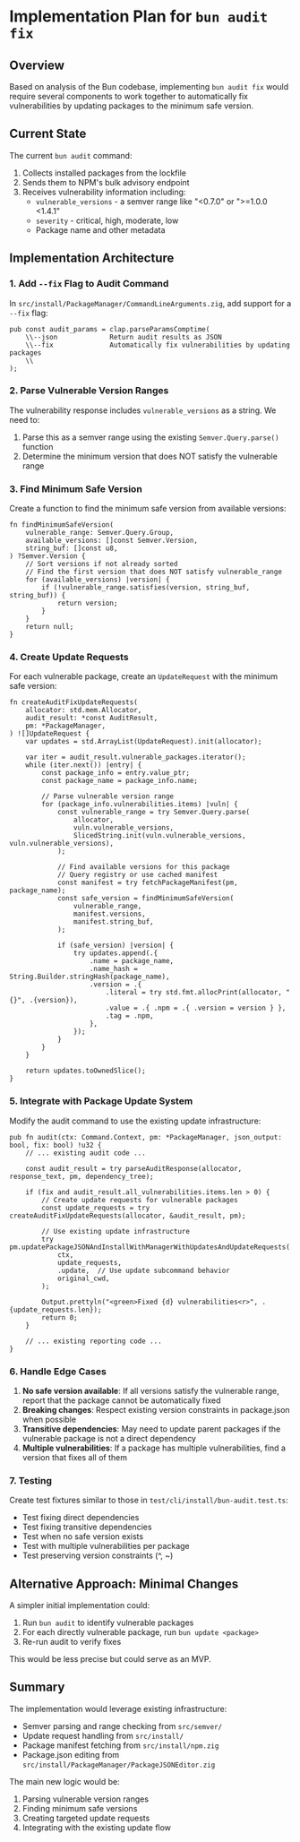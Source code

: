 # Implementation Plan for `bun audit fix`

## Overview

Based on analysis of the Bun codebase, implementing `bun audit fix` would require several components to work together to automatically fix vulnerabilities by updating packages to the minimum safe version.

## Current State

The current `bun audit` command:

1. Collects installed packages from the lockfile
2. Sends them to NPM's bulk advisory endpoint
3. Receives vulnerability information including:
   - `vulnerable_versions` - a semver range like "<0.7.0" or ">=1.0.0 <1.4.1"
   - `severity` - critical, high, moderate, low
   - Package name and other metadata

## Implementation Architecture

### 1. Add `--fix` Flag to Audit Command

In `src/install/PackageManager/CommandLineArguments.zig`, add support for a `--fix` flag:

```zig
pub const audit_params = clap.parseParamsComptime(
    \\--json             Return audit results as JSON
    \\--fix              Automatically fix vulnerabilities by updating packages
    \\
);
```

### 2. Parse Vulnerable Version Ranges

The vulnerability response includes `vulnerable_versions` as a string. We need to:

1. Parse this as a semver range using the existing `Semver.Query.parse()` function
2. Determine the minimum version that does NOT satisfy the vulnerable range

### 3. Find Minimum Safe Version

Create a function to find the minimum safe version from available versions:

```zig
fn findMinimumSafeVersion(
    vulnerable_range: Semver.Query.Group,
    available_versions: []const Semver.Version,
    string_buf: []const u8,
) ?Semver.Version {
    // Sort versions if not already sorted
    // Find the first version that does NOT satisfy vulnerable_range
    for (available_versions) |version| {
        if (!vulnerable_range.satisfies(version, string_buf, string_buf)) {
            return version;
        }
    }
    return null;
}
```

### 4. Create Update Requests

For each vulnerable package, create an `UpdateRequest` with the minimum safe version:

```zig
fn createAuditFixUpdateRequests(
    allocator: std.mem.Allocator,
    audit_result: *const AuditResult,
    pm: *PackageManager,
) ![]UpdateRequest {
    var updates = std.ArrayList(UpdateRequest).init(allocator);

    var iter = audit_result.vulnerable_packages.iterator();
    while (iter.next()) |entry| {
        const package_info = entry.value_ptr;
        const package_name = package_info.name;

        // Parse vulnerable version range
        for (package_info.vulnerabilities.items) |vuln| {
            const vulnerable_range = try Semver.Query.parse(
                allocator,
                vuln.vulnerable_versions,
                SlicedString.init(vuln.vulnerable_versions, vuln.vulnerable_versions),
            );

            // Find available versions for this package
            // Query registry or use cached manifest
            const manifest = try fetchPackageManifest(pm, package_name);
            const safe_version = findMinimumSafeVersion(
                vulnerable_range,
                manifest.versions,
                manifest.string_buf,
            );

            if (safe_version) |version| {
                try updates.append(.{
                    .name = package_name,
                    .name_hash = String.Builder.stringHash(package_name),
                    .version = .{
                        .literal = try std.fmt.allocPrint(allocator, "{}", .{version}),
                        .value = .{ .npm = .{ .version = version } },
                        .tag = .npm,
                    },
                });
            }
        }
    }

    return updates.toOwnedSlice();
}
```

### 5. Integrate with Package Update System

Modify the audit command to use the existing update infrastructure:

```zig
pub fn audit(ctx: Command.Context, pm: *PackageManager, json_output: bool, fix: bool) !u32 {
    // ... existing audit code ...

    const audit_result = try parseAuditResponse(allocator, response_text, pm, dependency_tree);

    if (fix and audit_result.all_vulnerabilities.items.len > 0) {
        // Create update requests for vulnerable packages
        const update_requests = try createAuditFixUpdateRequests(allocator, &audit_result, pm);

        // Use existing update infrastructure
        try pm.updatePackageJSONAndInstallWithManagerWithUpdatesAndUpdateRequests(
            ctx,
            update_requests,
            .update,  // Use update subcommand behavior
            original_cwd,
        );

        Output.prettyln("<green>Fixed {d} vulnerabilities<r>", .{update_requests.len});
        return 0;
    }

    // ... existing reporting code ...
}
```

### 6. Handle Edge Cases

1. **No safe version available**: If all versions satisfy the vulnerable range, report that the package cannot be automatically fixed
2. **Breaking changes**: Respect existing version constraints in package.json when possible
3. **Transitive dependencies**: May need to update parent packages if the vulnerable package is not a direct dependency
4. **Multiple vulnerabilities**: If a package has multiple vulnerabilities, find a version that fixes all of them

### 7. Testing

Create test fixtures similar to those in `test/cli/install/bun-audit.test.ts`:

- Test fixing direct dependencies
- Test fixing transitive dependencies
- Test when no safe version exists
- Test with multiple vulnerabilities per package
- Test preserving version constraints (^, ~)

## Alternative Approach: Minimal Changes

A simpler initial implementation could:

1. Run `bun audit` to identify vulnerable packages
2. For each directly vulnerable package, run `bun update <package>`
3. Re-run audit to verify fixes

This would be less precise but could serve as an MVP.

## Summary

The implementation would leverage existing infrastructure:

- Semver parsing and range checking from `src/semver/`
- Update request handling from `src/install/`
- Package manifest fetching from `src/install/npm.zig`
- Package.json editing from `src/install/PackageManager/PackageJSONEditor.zig`

The main new logic would be:

1. Parsing vulnerable version ranges
2. Finding minimum safe versions
3. Creating targeted update requests
4. Integrating with the existing update flow
